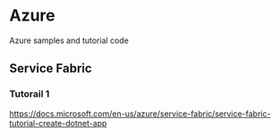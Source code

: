 # Azure
Azure samples and tutorial code

## Service Fabric

### Tutorail 1
https://docs.microsoft.com/en-us/azure/service-fabric/service-fabric-tutorial-create-dotnet-app
